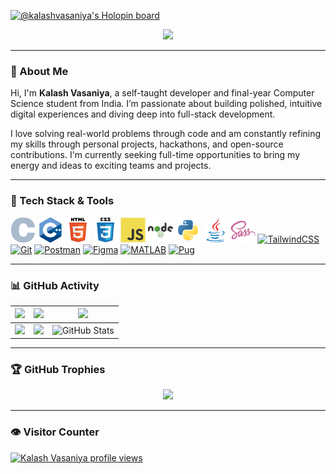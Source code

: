 [![@kalashvasaniya's Holopin board](https://holopin.me/kalashvasaniya)](https://holopin.io/@kalashvasaniya)

<p align="center">
  <img src="https://readme-typing-svg.herokuapp.com?color=%2336BCF7&lines=Hey+I'm+Kalash+Vasaniya." />
</p>

---

### 👋 About Me

Hi, I'm **Kalash Vasaniya**, a self-taught developer and final-year Computer Science student from India. I’m passionate about building polished, intuitive digital experiences and diving deep into full-stack development.  

I love solving real-world problems through code and am constantly refining my skills through personal projects, hackathons, and open-source contributions. I'm currently seeking full-time opportunities to bring my energy and ideas to exciting teams and projects.

---

### 🧰 Tech Stack & Tools

<p align="left">
  <a href="https://www.cprogramming.com/" target="_blank"><img src="https://raw.githubusercontent.com/devicons/devicon/master/icons/c/c-original.svg" width="40" height="40" alt="C"/></a>
  <a href="https://www.w3schools.com/cpp/" target="_blank"><img src="https://raw.githubusercontent.com/devicons/devicon/master/icons/cplusplus/cplusplus-original.svg" width="40" height="40" alt="C++"/></a>
  <a href="https://www.w3schools.com/html/" target="_blank"><img src="https://raw.githubusercontent.com/devicons/devicon/master/icons/html5/html5-original-wordmark.svg" width="40" height="40" alt="HTML5"/></a>
  <a href="https://www.w3schools.com/css/" target="_blank"><img src="https://raw.githubusercontent.com/devicons/devicon/master/icons/css3/css3-original-wordmark.svg" width="40" height="40" alt="CSS3"/></a>
  <a href="https://developer.mozilla.org/en-US/docs/Web/JavaScript" target="_blank"><img src="https://raw.githubusercontent.com/devicons/devicon/master/icons/javascript/javascript-original.svg" width="40" height="40" alt="JavaScript"/></a>
  <a href="https://nodejs.org" target="_blank"><img src="https://raw.githubusercontent.com/devicons/devicon/master/icons/nodejs/nodejs-original-wordmark.svg" width="40" height="40" alt="Node.js"/></a>
  <a href="https://www.python.org" target="_blank"><img src="https://raw.githubusercontent.com/devicons/devicon/master/icons/python/python-original.svg" width="40" height="40" alt="Python"/></a>
  <a href="https://www.java.com" target="_blank"><img src="https://raw.githubusercontent.com/devicons/devicon/master/icons/java/java-original.svg" width="40" height="40" alt="Java"/></a>
  <a href="https://sass-lang.com" target="_blank"><img src="https://raw.githubusercontent.com/devicons/devicon/master/icons/sass/sass-original.svg" width="40" height="40" alt="Sass"/></a>
  <a href="https://tailwindcss.com/" target="_blank"><img src="https://www.vectorlogo.zone/logos/tailwindcss/tailwindcss-icon.svg" width="40" height="40" alt="TailwindCSS"/></a>
  <a href="https://git-scm.com/" target="_blank"><img src="https://www.vectorlogo.zone/logos/git-scm/git-scm-icon.svg" width="40" height="40" alt="Git"/></a>
  <a href="https://postman.com" target="_blank"><img src="https://www.vectorlogo.zone/logos/getpostman/getpostman-icon.svg" width="40" height="40" alt="Postman"/></a>
  <a href="https://www.figma.com/" target="_blank"><img src="https://www.vectorlogo.zone/logos/figma/figma-icon.svg" width="40" height="40" alt="Figma"/></a>
  <a href="https://www.mathworks.com/" target="_blank"><img src="https://upload.wikimedia.org/wikipedia/commons/2/21/Matlab_Logo.png" width="40" height="40" alt="MATLAB"/></a>
  <a href="https://pugjs.org" target="_blank"><img src="https://cdn.worldvectorlogo.com/logos/pug.svg" width="40" height="40" alt="Pug"/></a>
</p>

---

### 📊 GitHub Activity

| ![](http://github-profile-summary-cards.vercel.app/api/cards/stats?username=kalashvasaniya&theme=github_dark) | ![](http://github-profile-summary-cards.vercel.app/api/cards/productive-time?username=kalashvasaniya&theme=github_dark&utcOffset=8) | ![](http://github-profile-summary-cards.vercel.app/api/cards/profile-details?username=kalashvasaniya&theme=github_dark) |
|---|---|---|
| ![](http://github-profile-summary-cards.vercel.app/api/cards/repos-per-language?username=kalashvasaniya&theme=github_dark) | ![](http://github-profile-summary-cards.vercel.app/api/cards/most-commit-language?username=kalashvasaniya&theme=github_dark) | ![GitHub Stats](https://github-readme-stats.vercel.app/api?username=kalashvasaniya&theme=vue-dark&show_icons=true&hide_border=true&count_private=true) |

---

### 🏆 GitHub Trophies

<p align="center">
  <img src="https://github-profile-trophy.vercel.app/?username=kalashvasaniya&column=7&margin-w=15&margin-h=15&theme=darkhub&no-bg=true" />
</p>

---

### 👁️ Visitor Counter

[![Kalash Vasaniya profile views](https://u8views.com/api/v1/github/profiles/88212870/views/day-week-month-total-count.svg)](https://u8views.com/github/kalashvasaniya)
